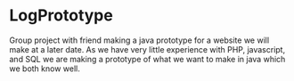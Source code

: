 LogPrototype
============

Group project with friend making a java prototype for a website we will make at a later date. As we have
very little experience with PHP, javascript, and SQL we are making a prototype of what we want to make in java
which we both know well.
